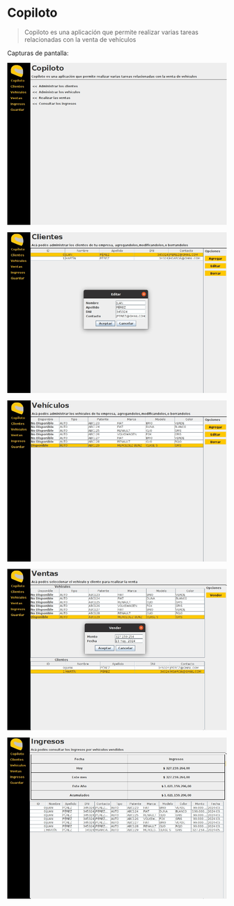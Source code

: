 # Copiloto

> Copiloto es una aplicación que permite realizar varias tareas relacionadas con la venta de vehículos

Capturas de pantalla:

![screenshot](https://github.com/diegofiuba/copiloto/blob/main/screenshots/screenshot.jpg?raw=true)

![screenshot](https://github.com/diegofiuba/copiloto/blob/main/screenshots/screenshot2.jpg?raw=true)

![screenshot](https://github.com/diegofiuba/copiloto/blob/main/screenshots/screenshot3.jpg?raw=true)

![screenshot](https://github.com/diegofiuba/copiloto/blob/main/screenshots/screenshot4.jpg?raw=true)

![screenshot](https://github.com/diegofiuba/copiloto/blob/main/screenshots/screenshot5.jpg?raw=true)
